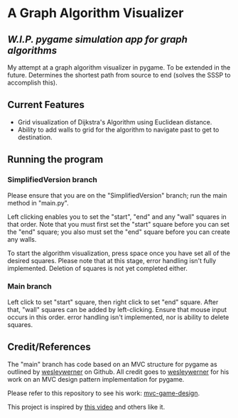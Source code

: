# A Graph Algorithm Visualizer
## _W.I.P. pygame simulation app for graph algorithms_

My attempt at a graph algorithm visualizer in pygame. To be extended in the future. 
Determines the shortest path from source to end (solves the SSSP to accomplish this).

## Current Features

- Grid visualization of Dijkstra's Algorithm using Euclidean distance.
- Ability to add walls to grid for the algorithm to navigate past to get to destination.

## Running the program
### SimplifiedVersion branch
Please ensure that you are on the "SimplifiedVersion" branch; run the main method in "main.py".

Left clicking enables you to set the "start", "end" and any "wall" squares in that order. Note that you must first set the "start" square before you can set the "end" square; you also must set the "end" square before you can create any walls.

To start the algorithm visualization, press space once you have set all of the desired squares. Please note that at this stage, error handling isn't fully implemented. Deletion of squares is not yet completed either. 

### Main branch
Left click to set "start" square, then right click to set "end" square. After that, "wall" squares can be added by left-clicking. Ensure that mouse input occurs in this order. error handling isn't implemented, nor is ability to delete squares.

## Credit/References
The "main" branch has code based on an MVC structure for pygame as outlined by [wesleywerner](https://github.com/wesleywerner) on Github. All credit goes to [wesleywerner](https://github.com/wesleywerner) for his work on an MVC design pattern implementation for pygame.

Please refer to this repository to see his work: [mvc-game-design](https://github.com/wesleywerner/mvc-game-design).

This project is inspired by [this video](https://youtu.be/19h1g22hby8) and others like it.

